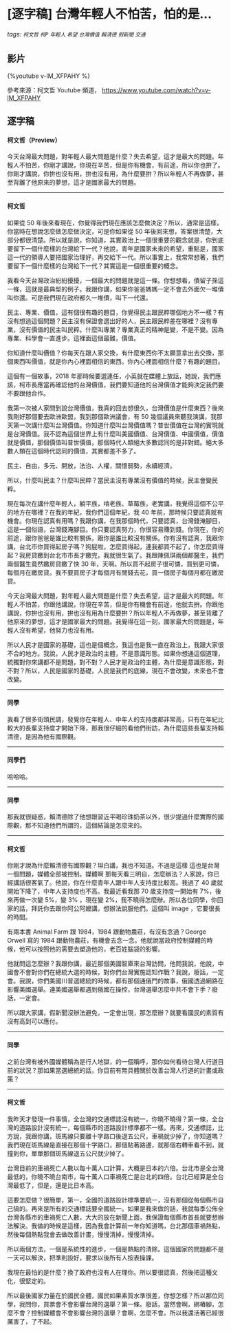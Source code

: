 # [逐字稿] 台灣年輕人不怕苦，怕的是…

###### tags: `柯文哲` `柯P` `年輕人` `希望` `台灣價值` `賴清德` `假新聞` `交通`

## 影片

{%youtube v-lM_XFPAHY %}

參考來源：柯文哲 Youtube 頻道， https://www.youtube.com/watch?v=v-lM_XFPAHY

## 逐字稿

#### 柯文哲（Preview）

今天台灣最大問題，對年輕人最大問題是什麼？失去希望，這才是最大的問題。年輕人不怕苦，你剛才講說，你現在辛苦，但是你有機會，有前途，所以你也拚了。你剛才講說，你拚也沒有用，拚也沒有用，為什麼要拚？所以年輕人不再做夢，甚至背離了他原來的夢想，這才是國家最大的問題。

---

#### 柯文哲

如果從 50 年後來看現在，你覺得我們現在應該怎麼做決定？所以，通常是這樣，你當時在想說怎麼做怎麼做決定，可是你如果從 50 年後回來想，答案很清楚，大部分都很清楚。所以就是說，你知道，其實政治上一個很重要的觀念就是，你到底要留下一個什麼樣的台灣給下一代？他說，青年是國家未來的希望，重點是，國家這一代的領導人要把國家治理好，再交給下一代。所以事實上，我常常想著，我們要留下一個什麼樣的台灣給下一代？其實這是一個很重要的概念。

我看今天台灣政治紛紛擾擾，一個最大的問題就是這一條。你想想看，債留子孫這一條，這就是最典型的例子。我跟你講，如果你爸爸媽媽一定不會去外面欠一堆債叫你還。可是我們現在政府都久一堆債，叫下一代還。

民主、專業、價值，這有個很有趣的題目，你覺得民主跟民粹哪個地方不一樣？有沒有想過這個問題？民主沒有保證會選出好的人，民主跟民粹差在哪裡？沒有專業，沒有價值的民主叫民粹。什麼叫專業？專業真正的精神是變，不是不變。因為專業、科學會一直進步。這裡面這個最難，價值。

你知道什麼叫價值？你每天在跟人家交換，有什麼東西你不太願意拿出去交換，那個東西叫價值，就是你內心裡面相信的東西。你內心裡面相信什麼？有趣的題目。

這個有一個故事，2018 年那時候要選連任，小英就在媒體上放話，她說，我們應該，柯市長應當再確認他的台灣價值，我們要知道他的台灣價值才能夠決定我們要不要跟他合作。

我第一次被人家問到說台灣價值，我真的回去想很久，台灣價值是什麼東西？後來我剛好那個要去歐洲歐盟，我到那個歐洲議會，有 50 幾個議員來聽我演講，我那天第一次講什麼叫台灣價值。你知道什麼叫台灣價值嗎？普世價值在台灣的實現就是台灣價值。我不認為這個世界上有什麼叫美國價值、台灣價值、中國價值，價值就是價值，那個價值叫普世價值，那個時代人類絕大多數認同的是非對錯。絕大多數人類在這個時代認同的價值，其實都差不多了。

民主、自由，多元、開放，法治、人權，關懷弱勢，永續經濟。

所以，什麼叫民主？什麼叫民粹？當民主沒有專業沒有價值的時候，民主會變民粹。

現在每次在講什麼年輕人，躺平族，啃老族、草莓族，老實講，我覺得這個不公平的地方在哪裡？在我的年紀，我你們這個年紀，我 40 年前，那時候只要認真就有機會。你現在認真有用嗎？我跟你講，在我那個時代，只要認真，台灣錢淹腳目，這是一個俗語，台灣錢淹腳目。你只要認真努力，你很容易賺到錢。你現在，你的前途，跟你爸爸是誰比較有關係，跟你是誰比較沒有關係。你有沒有認真，我跟你講，台北市你買得起房子嗎？狗屁啦，怎麼買得起，連我都買不起了，你怎麼買得起？我房貸繳到台北市市長才繳完，我就很生氣了。我跟陳佩琪兩個都醫生，我們兩個醫生竟然繳房貸繳了快 30 年，天啊。所以買不起房子很可憐，買到更可憐，每個月在繳房貸。我不要買房子才每個月有閒錢去花，買一個房子每個月都在繳房貸。

今天台灣最大問題，對年輕人最大問題是什麼？失去希望，這才是最大的問題。年輕人不怕苦，你跟他講說，你現在辛苦，但是你有機會有前途，他就去拚。你跟他講說，你拚也沒有用，拚也沒有用為什麼要拚？所以年輕人不再做夢，甚至背離了他原來的夢想，這才是國家最大的問題。我覺得在這一刻，國家最大的問題是，年輕人沒有希望，他努力也沒有用。

所以人民才是國家的基礎，這也是個概念，我這也是我一直在政治上，我跟大家很不合的地方。我說，人民才是政治的主體，不是意識形態。如果你想通這個道理，統獨對你來講都不是問題，對不對？人民才是政治的主體，為什麼是意識形態，對不對？所以，人民是國家的基礎，人民是我們的底線，現在不會改變，未來也不會改變。

---

#### 同學

我看了很多街頭民調，發覺你在年輕人、中年人的支持度都非常高，只有在年紀比較大的長輩支持度才開始下降，那我很仔細的看他們街訪，為什麼這些長輩支持賴清德，是因為他有國際觀。

---

#### 同學們

哈哈哈。

---

#### 同學

那我就很疑惑，賴清德除了他想跟習近平喝珍珠奶茶以外，很少提過什麼實際的國際觀，那不知道他們所謂的，這個結論是怎麼來的。

---

#### 柯文哲

你剛才說為什麼賴清德有國際觀？坦白講，我也不知道。不過是這樣 這也是台灣一個問題，媒體全部被控制。媒體啊 那每天看三明自，怎麼辦法？人家說，你已經講話很客氣了。他說，你在什麼青年人跟中年人支持度比較高。我過了 40 歲就開始下降了，中年人支持度也不高。我最近看我那 70 歲支持度一開始有 7%，後來再做一次變 5%，變 3% ，現在變 2%，我不曉得怎麼辦。所以各位同學，你回家的話，拜託你去跟你阿公阿嬤講，想辦法說服他們。這個叫 image ，它要很長的時間。

有兩本書 Animal Farm 跟 1984，1984 跟動物農莊，有沒有念過？George Orwell 寫的 1984 跟動物農莊，有機會去念一念。他就說當政府控制媒體的時候，他可以按照他的需要去塑造他的，老百姓腦袋的影響。

他就問這怎麼辦？我跟你講，最近那個美國智庫來台灣訪問，他問我說，他說，中國會不會對你們在總統大選的時候，對你們台灣實施認知作戰？我說，廢話，一定會。我說，你們美國川普選總統的時候，都有那個通俄門的故事，俄國透過網路在影響美國選舉。連美國選舉都遇到俄國在操控，台灣選舉怎麼中共不會下手？廢話，一定會。

所以跟大家講，假新聞沒辦法避免，一定會出現，那怎麼辦？就要看國民的素質有沒有高到可以應付。

---

#### 同學

之前台灣有被外國媒體稱為是行人地獄，的一個稱呼，那你如何看待台灣人行道目前的狀況？那如果當選總統的話，你目前有無具體關於改善台灣人行道的計畫或政策？


---

#### 柯文哲

我昨天才發現一件事情，全台灣的交通標誌沒有統一，你曉不曉得？第一條，全台灣的道路設計沒有統一，每個縣市的道路設計標準都不一樣。再來，交通標誌，比方說，我跟你講，斑馬線只要離十字路口後退五公尺，車禍就少掉了，你知道嗎？我們現在斑馬線是直接在那個十字路口，那個貼著路邊，就那個右轉車看不到，就撞到你，單單那個斑馬線退五公尺就少掉了。

台灣目前的車禍死亡人數以每十萬人口計算，大概是日本的六倍。台北市是全台灣最低的，你曉不曉台南市，每十萬人口車禍死亡是台北的四倍。台北已經算是全台灣最低了，但是，還是比日本高。

這要怎麼做？很簡單，第一，全國的道路設計標準要統一，沒有那個從每個縣市自己搞的。再來是所有的交通標誌要全國統一。如果是我來做的話，我就每季公佈全台灣各縣市的車禍死亡人數，大大的放在新聞上面，我保證每個縣市首長就要想辦法解決。我做的時候是這樣，因為我會計算前一年你知道嗎，台北那個車禍熱點，然後每個熱點我會去做改善計畫，慢慢清掉，慢慢清掉。

所以兩個方法，一個是系統性的進步，一個是熱點的清除。這個國家的問題都不是一天可以解決，把準則設好，要求以後所有人按表操課。

我現在最怕的是什麼？換了政府也沒有人在理你。所以要很認真，然後把這種文化，很堅定的。

所以最後國家力量在於國民全體，國民如果素質水準很差，你想怎樣？所以那位同學，我問你，買票會不會影響台灣的選舉？第一條。廢話，當然會啊，綁樁腳，怎麼不會？控制媒體會不會影響台灣的選舉？會啊，怎麼不會。所以我還活著已經很厲害了，了不起。
